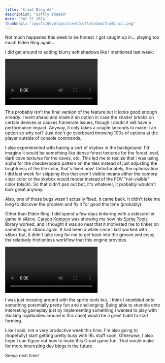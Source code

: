 ```yaml
---
title: 'Crawl Blog #3'
description: "Softly shaded"
date: 'Jul 21 2024'
thumbnail: "/posts/devblogs/crawl/softshadowsthumbnail.png"
---
```


Not much happened this week to be honest. I got caught up in... playing too much Elden Ring again...

<BlogHeader title="Soft Shadows"/>

I did get around to adding blurry soft shadows like I mentioned last week:

<video src="/posts/devblogs/crawl/softshadows1.mp4" type="video/mp4" controls></video>

This probably isn't the final version of the feature but it looks good enough already.
I went ahead and made it an option in case the shader breaks on certain devices or causes framerate issues, though I doubt it will have a performance impact.
Anyway, it only takes a couple seconds to make it an option so why not? Just don't go overboard throwing 100s of options at the player outside of console commands.

<BlogHeader title="Random Stuff"/>

I also experimented with having a sort of skybox in the background. I'd imagine it would be something like dense forest textures for the forest level, dark cave textures for the caves, etc.
This led me to realize that I was using alpha for the checkerboard pattern on the tiles instead of just adjusting the brightness of the tile color, that's fixed now! 
Unfortunately, the optimization I did last week for skipping tiles that aren't visible means either the camera clear color or the skybox would render instead of the FOV "not-visible" color (black). 
So that didn't pan out but, it's whatever, it probably wouldn't look great anyway.

Also, one of those bugs wasn't actually fixed, it came back. It didn't take me long to discover the problem and fix it for good this time (probably).

<BlogHeader title="The Other Thing I Was Busy With"/>

Other than Elden Ring, I did spend a few days tinkering with a sidescroller game in s&box. [Carson Kompon](https://carsonk.net/) was showing me how his [Sprite Tools](https://sbox.game/facepunch/spritetools) library worked, and I thought it was so neat that it motivated me to tinker on something in s&box again. It had been a while since I last worked with s&box but, it didn't take long for me to get back into the groove and enjoy the relatively frictionless workflow that this engine provides. 

<video src="/posts/devblogs/rose/rosedemo1.mp4" type="video/mp4" controls></video>

I was just messing around with the sprite tools but, I think I stumbled onto something potentially pretty fun and challenging. Being able to stumble onto interesting gameplay just by implementing something I wanted to play with (kicking rigidbodies around in this case) would be a great habit to start forming.

Like I said, not a very productive week this time. I'm also going to (hopefully) start getting pretty busy with IRL stuff soon. Otherwise, I also hope I can figure out how to make this Crawl game fun. That would make for more interesting dev blogs in the future.

Seeya next time!